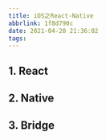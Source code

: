 ```yaml
---
title: iOS之React-Native
abbrlink: 1f8d790c
date: 2021-04-20 21:36:02
tags:
---
```


## 1. React

## 2. Native

## 3. Bridge

